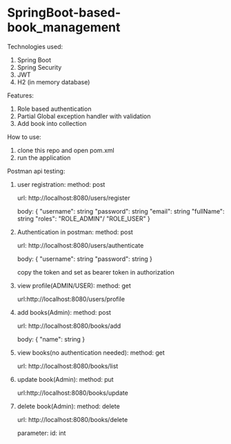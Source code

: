 # SpringBoot-based-book_management

Technologies used:
1. Spring Boot
2. Spring Security
3. JWT 
4. H2 (in memory database)

Features:
1. Role based authentication
2. Partial Global exception handler with validation
3. Add book into collection

How to use:
1. clone this repo and open pom.xml
2. run the application

Postman api testing:
1. user registration:
     method: post 

     url: http://localhost:8080/users/register

     body: {
          "username": string
          "password": string
          "email": string
          "fullName": string
          "roles": "ROLE_ADMIN"/ "ROLE_USER"
     } 

2. Authentication in postman:
     method: post

     url: http://localhost:8080/users/authenticate

     body:  {
          "username": string
          "password": string
     }

   copy the token and set as bearer token in authorization

3. view profile(ADMIN/USER):
     method: get

     url:http://localhost:8080/users/profile

4. add books(Admin):
     method: post

     url: http://localhost:8080/books/add

     body: {
          "name": string
     }

5. view books(no authentication needed):
     method: get

     url: http://localhost:8080/books/list

6. update book(Admin):
     method: put

     url:http://localhost:8080/books/update

7. delete book(Admin):
     method: delete

     url: http://localhost:8080/books/delete
     
     parameter: id: int

